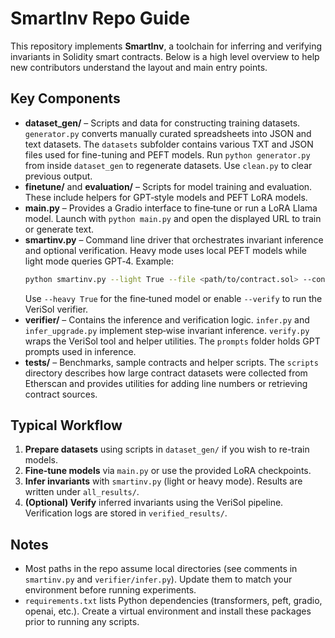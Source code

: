 # SmartInv Repo Guide

This repository implements **SmartInv**, a toolchain for inferring and verifying invariants in Solidity smart contracts.  Below is a high level overview to help new contributors understand the layout and main entry points.

## Key Components

- **dataset_gen/** – Scripts and data for constructing training datasets.  `generator.py` converts manually curated spreadsheets into JSON and text datasets.  The `datasets` subfolder contains various TXT and JSON files used for fine-tuning and PEFT models.  Run `python generator.py` from inside `dataset_gen` to regenerate datasets.  Use `clean.py` to clear previous output.
- **finetune/** and **evaluation/** – Scripts for model training and evaluation.  These include helpers for GPT‐style models and PEFT LoRA models.
- **main.py** – Provides a Gradio interface to fine‑tune or run a LoRA Llama model.  Launch with `python main.py` and open the displayed URL to train or generate text.
- **smartinv.py** – Command line driver that orchestrates invariant inference and optional verification.  Heavy mode uses local PEFT models while light mode queries GPT‑4.  Example:
  ```bash
  python smartinv.py --light True --file <path/to/contract.sol> --contract <ContractName>
  ```
  Use `--heavy True` for the fine‑tuned model or enable `--verify` to run the VeriSol verifier.
- **verifier/** – Contains the inference and verification logic.  `infer.py` and `infer_upgrade.py` implement step‑wise invariant inference.  `verify.py` wraps the VeriSol tool and helper utilities.  The `prompts` folder holds GPT prompts used in inference.
- **tests/** – Benchmarks, sample contracts and helper scripts.  The `scripts` directory describes how large contract datasets were collected from Etherscan and provides utilities for adding line numbers or retrieving contract sources.

## Typical Workflow

1. **Prepare datasets** using scripts in `dataset_gen/` if you wish to re-train models.
2. **Fine‑tune models** via `main.py` or use the provided LoRA checkpoints.
3. **Infer invariants** with `smartinv.py` (light or heavy mode).  Results are written under `all_results/`.
4. **(Optional) Verify** inferred invariants using the VeriSol pipeline.  Verification logs are stored in `verified_results/`.

## Notes

- Most paths in the repo assume local directories (see comments in `smartinv.py` and `verifier/infer.py`).  Update them to match your environment before running experiments.
- `requirements.txt` lists Python dependencies (transformers, peft, gradio, openai, etc.).  Create a virtual environment and install these packages prior to running any scripts.

